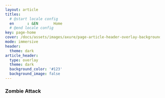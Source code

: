 ```yaml
---
layout: article
titles:
  # @start locale config
  en      : &EN       Home
  # @end locale config
key: page-home
cover: /docs/assets/images/axure/page-article-header-overlay-background-fill-immersive-translucent-header.jpg
mode: immersive
header:
  theme: dark
article_header:
  type: overlay
  theme: dark
  background_color: '#123'
  background_image: false
---
```


### Zombie Attack